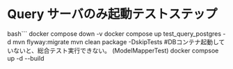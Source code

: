 # Query サーバのみ起動テストステップ
bash```
docker compose down -v
docker compose up test_query_postgres -d
mvn flyway:migrate
mvn clean package -DskipTests               #DBコンテナ起動していないと、総合テスト実行できない。 (ModelMapperTest)
docker compsoe up -d --build
```
